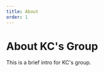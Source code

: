 ```yaml
---
title: About
order: 1
---
```






About KC's Group
================

This is a brief intro for KC's group.